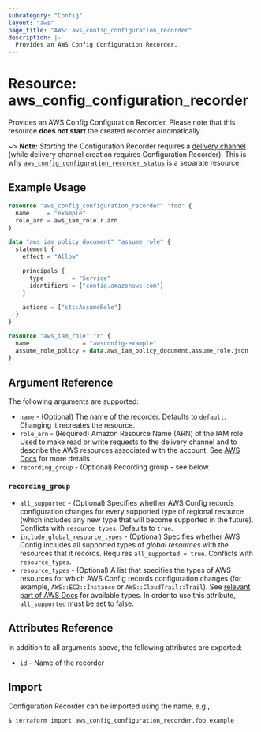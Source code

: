 ```yaml
---
subcategory: "Config"
layout: "aws"
page_title: "AWS: aws_config_configuration_recorder"
description: |-
  Provides an AWS Config Configuration Recorder.
---
```


# Resource: aws_config_configuration_recorder

Provides an AWS Config Configuration Recorder. Please note that this resource **does not start** the created recorder automatically.

~> **Note:** _Starting_ the Configuration Recorder requires a [delivery channel](/docs/providers/aws/r/config_delivery_channel.html) (while delivery channel creation requires Configuration Recorder). This is why [`aws_config_configuration_recorder_status`](/docs/providers/aws/r/config_configuration_recorder_status.html) is a separate resource.

## Example Usage

```terraform
resource "aws_config_configuration_recorder" "foo" {
  name     = "example"
  role_arn = aws_iam_role.r.arn
}

data "aws_iam_policy_document" "assume_role" {
  statement {
    effect = "Allow"

    principals {
      type        = "Service"
      identifiers = ["config.amazonaws.com"]
    }

    actions = ["sts:AssumeRole"]
  }
}

resource "aws_iam_role" "r" {
  name               = "awsconfig-example"
  assume_role_policy = data.aws_iam_policy_document.assume_role.json
}
```

## Argument Reference

The following arguments are supported:

* `name` - (Optional) The name of the recorder. Defaults to `default`. Changing it recreates the resource.
* `role_arn` - (Required) Amazon Resource Name (ARN) of the IAM role. Used to make read or write requests to the delivery channel and to describe the AWS resources associated with the account. See [AWS Docs](http://docs.aws.amazon.com/config/latest/developerguide/iamrole-permissions.html) for more details.
* `recording_group` - (Optional) Recording group - see below.

### `recording_group`

* `all_supported` - (Optional) Specifies whether AWS Config records configuration changes for every supported type of regional resource (which includes any new type that will become supported in the future). Conflicts with `resource_types`. Defaults to `true`.
* `include_global_resource_types` - (Optional) Specifies whether AWS Config includes all supported types of _global resources_ with the resources that it records. Requires `all_supported = true`. Conflicts with `resource_types`.
* `resource_types` - (Optional) A list that specifies the types of AWS resources for which AWS Config records configuration changes (for example, `AWS::EC2::Instance` or `AWS::CloudTrail::Trail`). See [relevant part of AWS Docs](http://docs.aws.amazon.com/config/latest/APIReference/API_ResourceIdentifier.html#config-Type-ResourceIdentifier-resourceType) for available types. In order to use this attribute, `all_supported` must be set to false.

## Attributes Reference

In addition to all arguments above, the following attributes are exported:

* `id` - Name of the recorder

## Import

Configuration Recorder can be imported using the name, e.g.,

```
$ terraform import aws_config_configuration_recorder.foo example
```
